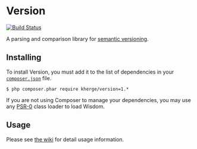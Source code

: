 # Version

[![Build Status](https://secure.travis-ci.org/kherge/Version.png?branch=master)](http://travis-ci.org/kherge/Version)

A parsing and comparison library for [semantic versioning](http://semver.org/).

## Installing

To install Version, you must add it to the list of dependencies in your [`composer.json`][Composer] file.

    $ php composer.phar require kherge/version=1.*

If you are not using Composer to manage your dependencies, you may use any [PSR-0][PSR-0] class loader to load Wisdom.

## Usage

Please see [the wiki][wiki] for detail usage information.

[Composer]: http://getcomposer.org/
[PSR-0]: https://github.com/php-fig/fig-standards/blob/master/accepted/PSR-0.md
[wiki]: https://github.com/kherge/Version/wiki/API